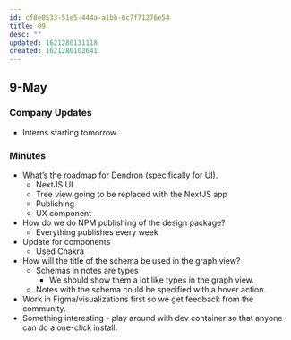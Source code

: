 ```yaml
---
id: cf8e0533-51e5-444a-a1bb-6c7f71276e54
title: 09
desc: ""
updated: 1621280131118
created: 1621280102641
---
```


## 9-May

### Company Updates

-   Interns starting tomorrow.

### Minutes

-   What’s the roadmap for Dendron (specifically for UI).
    -   NextJS UI
    -   Tree view going to be replaced with the NextJS app
    -   Publishing
    -   UX component
-   How do we do NPM publishing of the design package?
    -   Everything publishes every week
-   Update for components
    -   Used Chakra
-   How will the title of the schema be used in the graph view?
    -   Schemas in notes are types
        -   We should show them a lot like types in the graph view.
    -   Notes with the schema could be specified with a hover action.
-   Work in Figma/visualizations first so we get feedback from the community.
-   Something interesting - play around with dev container so that anyone can do a one-click install.
